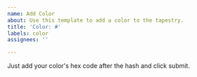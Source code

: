 ```yaml
---
name: Add Color
about: Use this template to add a color to the tapestry.
title: 'Color: #'
labels: color
assignees: ''

---
```


Just add your color's hex code after the hash and click submit.

